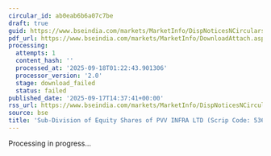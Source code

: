 ```yaml
---
circular_id: ab0eab6b6a07c7be
draft: true
guid: https://www.bseindia.com/markets/MarketInfo/DispNoticesNCirculars.aspx?Noticeid={C1F67E11-3832-4A59-8ECA-0FEA2FAE57C5}&noticeno=20250917-56&dt=09/17/2025&icount=56&totcount=57&flag=0
pdf_url: https://www.bseindia.com/markets/MarketInfo/DownloadAttach.aspx?id=20250917-56&attachedId=
processing:
  attempts: 1
  content_hash: ''
  processed_at: '2025-09-18T01:22:43.901306'
  processor_version: '2.0'
  stage: download_failed
  status: failed
published_date: '2025-09-17T14:37:41+00:00'
rss_url: https://www.bseindia.com/markets/MarketInfo/DispNoticesNCirculars.aspx?Noticeid={C1F67E11-3832-4A59-8ECA-0FEA2FAE57C5}&noticeno=20250917-56&dt=09/17/2025&icount=56&totcount=57&flag=0
source: bse
title: 'Sub-Division of Equity Shares of PVV INFRA LTD (Scrip Code: 536659).'
---
```


Processing in progress...